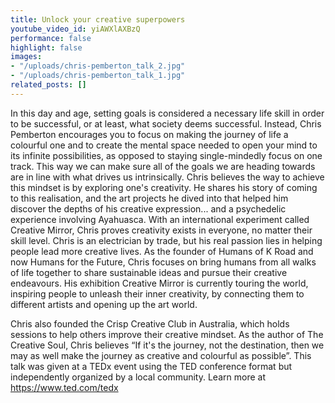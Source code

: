 ```yaml
---
title: Unlock your creative superpowers
youtube_video_id: yiAWXlAXBzQ
performance: false
highlight: false
images:
- "/uploads/chris-pemberton_talk_2.jpg"
- "/uploads/chris-pemberton_talk_1.jpg"
related_posts: []
---
```


In this day and age, setting goals is considered a necessary life skill in order to be successful, or at least, what society deems successful. Instead, Chris Pemberton encourages you to focus on making the journey of life a colourful one and to create the mental space needed to open your mind to its infinite possibilities, as opposed to staying single-mindedly focus on one track. This way we can make sure all of the goals we are heading towards are in line with what drives us intrinsically. Chris believes the way to achieve this mindset is by exploring one's creativity. He shares his story of coming to this realisation, and the art projects he dived into that helped him discover the depths of his creative expression... and a psychedelic experience involving Ayahuasca. With an international experiment called Creative Mirror, Chris proves creativity exists in everyone, no matter their skill level. Chris is an electrician by trade, but his real passion lies in helping people lead more creative lives. As the founder of Humans of K Road and now Humans for the Future, Chris focuses on bring humans from all walks of life together to share sustainable ideas and pursue their creative endeavours. His exhibition Creative Mirror is currently touring the world, inspiring people to unleash their inner creativity, by connecting them to different artists and opening up the art world.

Chris also founded the Crisp Creative Club in Australia, which holds sessions to help others improve their creative mindset. As the author of The Creative Soul, Chris believes “If it's the journey, not the destination, then we may as well make the journey as creative and colourful as possible”. This talk was given at a TEDx event using the TED conference format but independently organized by a local community. Learn more at https://www.ted.com/tedx
